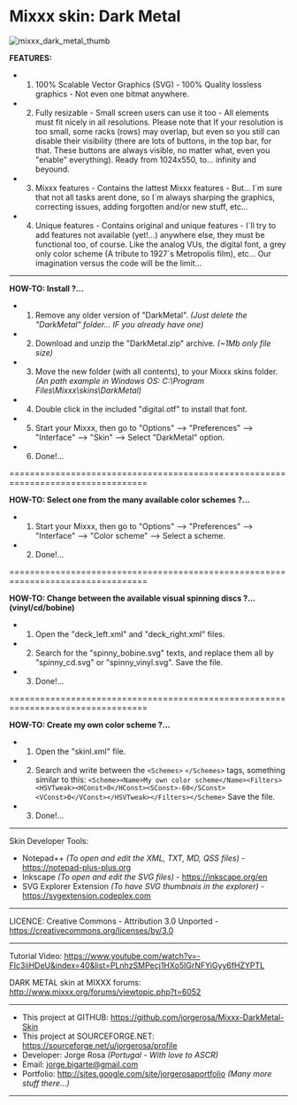 # Mixxx skin: Dark Metal

![mixxx_dark_metal_thumb](https://cloud.githubusercontent.com/assets/5511928/22786461/937bac60-eed0-11e6-866a-d2e5b9fa17f6.jpg)

**FEATURES:**

- 1) 100% Scalable Vector Graphics (SVG) - 100% Quality lossless graphics - Not even one bitmat anywhere.
- 2) Fully resizable - Small screen users can use it too - All elements must fit nicely in all resolutions. Please note that If your resolution is too small, some racks (rows) may overlap, but even so you still can disable their visibility (there are lots of buttons, in the top bar, for that. These buttons are always visible, no matter what, even you "enable" everything). Ready from 1024x550, to... infinity and beyound.
- 3) Mixxx features - Contains the lattest Mixxx features - But... I´m sure that not all tasks arent done, so I´m always sharping the graphics, correcting issues, adding forgotten and/or new stuff, etc...
- 4) Unique features - Contains original and unique features - I´ll try to add features not available (yet!...) anywhere else, they must be functional too, of course. Like the analog VUs, the digital font, a grey only color scheme (A tribute to 1927´s Metropolis film), etc... Our imagination versus the code will be the limit...

---------------------------------------------------------------------------------

**HOW-TO: Install ?...**

- 1) Remove any older version of "DarkMetal". *(Just delete the "DarkMetal" folder... IF you already have one)*
- 2) Download and unzip the "DarkMetal.zip" archive. *(~1Mb only file size)*
- 3) Move the new folder (with all contents), to your Mixxx skins folder. *(An path example in Windows OS: C:\Program Files\Mixxx\skins\DarkMetal)*
- 4) Double click in the included "digital.otf" to install that font.
- 5) Start your Mixxx, then go to "Options" --> "Preferences" --> "Interface" --> "Skin" --> Select "DarkMetal" option.
- 6) Done!...

=================================================================================

**HOW-TO: Select one from the many available color schemes ?...**

- 1) Start your Mixxx, then go to "Options" --> "Preferences" --> "Interface" --> "Color scheme" --> Select a scheme.
- 2) Done!...


=================================================================================

**HOW-TO: Change between the available visual spinning discs ?... (vinyl/cd/bobine)**

- 1) Open the "deck_left.xml" and "deck_right.xml" files.
- 2) Search for the "spinny_bobine.svg" texts, and replace them all by "spinny_cd.svg" or "spinny_vinyl.svg". Save the file.
- 3) Done!...

=================================================================================

**HOW-TO: Create my own color scheme ?...**

- 1) Open the "skinl.xml" file.
- 2) Search and write between the `<Schemes>` `</Schemes>` tags, something similar to this: `<Scheme><Name>My own color scheme</Name><Filters><HSVTweak><HConst>0</HConst><SConst>-60</SConst><VConst>0</VConst></HSVTweak></Filters></Scheme>` Save the file.
- 3) Done!...

---------------------------------------------------------------------------------

Skin Developer Tools:
- Notepad++ *(To open and edit the XML, TXT, MD, QSS files)* - https://notepad-plus-plus.org
- Inkscape *(To open and edit the SVG files)* - https://inkscape.org/en
- SVG Explorer Extension *(To have SVG thumbnais in the explorer)* - https://svgextension.codeplex.com

---------------------------------------------------------------------------------

LICENCE: Creative Commons - Attribution 3.0 Unported - https://creativecommons.org/licenses/by/3.0

---------------------------------------------------------------------------------

Tutorial Video: https://www.youtube.com/watch?v=-FIc3iiHDeU&index=40&list=PLnhzSMPecj1HXo5IGrNFYiGyy6fHZYPTL

DARK METAL skin at MIXXX forums: http://www.mixxx.org/forums/viewtopic.php?t=6052
	
---------------------------------------------------------------------------------

- This project at GITHUB: https://github.com/jorgerosa/Mixxx-DarkMetal-Skin
- This project at SOURCEFORGE.NET: https://sourceforge.net/u/jorgerosa/profile
- Developer: Jorge Rosa *(Portugal - With love to ASCR)*
- Email: jorge.bigarte@gmail.com
- Portfolio: http://sites.google.com/site/jorgerosaportfolio *(Many more stuff there...)*

---------------------------------------------------------------------------------
